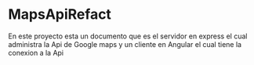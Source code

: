 # MapsApiRefact
En este proyecto esta un documento que es el servidor en express el cual administra la Api de Google maps y un cliente en Angular el cual tiene la conexion a la Api
